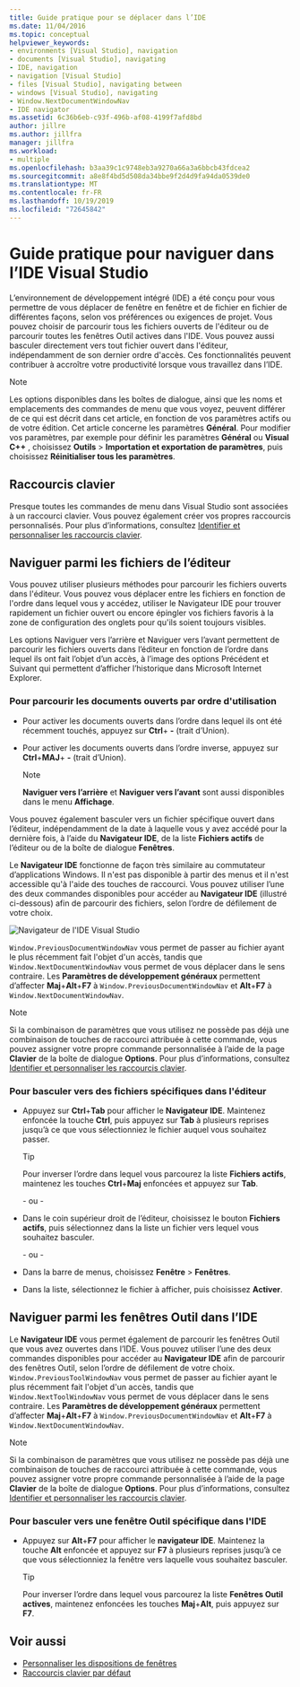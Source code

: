 ```yaml
---
title: Guide pratique pour se déplacer dans l’IDE
ms.date: 11/04/2016
ms.topic: conceptual
helpviewer_keywords:
- environments [Visual Studio], navigation
- documents [Visual Studio], navigating
- IDE, navigation
- navigation [Visual Studio]
- files [Visual Studio], navigating between
- windows [Visual Studio], navigating
- Window.NextDocumentWindowNav
- IDE navigator
ms.assetid: 6c36b6eb-c93f-496b-af08-4199f7afd8bd
author: jillre
ms.author: jillfra
manager: jillfra
ms.workload:
- multiple
ms.openlocfilehash: b3aa39c1c9748eb3a9270a66a3a6bbcb43fdcea2
ms.sourcegitcommit: a8e8f4bd5d508da34bbe9f2d4d9fa94da0539de0
ms.translationtype: MT
ms.contentlocale: fr-FR
ms.lasthandoff: 10/19/2019
ms.locfileid: "72645842"
---
```

# <a name="how-to-move-around-in-the-visual-studio-ide"></a>Guide pratique pour naviguer dans l’IDE Visual Studio

L’environnement de développement intégré (IDE) a été conçu pour vous permettre de vous déplacer de fenêtre en fenêtre et de fichier en fichier de différentes façons, selon vos préférences ou exigences de projet. Vous pouvez choisir de parcourir tous les fichiers ouverts de l'éditeur ou de parcourir toutes les fenêtres Outil actives dans l'IDE. Vous pouvez aussi basculer directement vers tout fichier ouvert dans l'éditeur, indépendamment de son dernier ordre d'accès. Ces fonctionnalités peuvent contribuer à accroître votre productivité lorsque vous travaillez dans l’IDE.

> [!NOTE]
> Les options disponibles dans les boîtes de dialogue, ainsi que les noms et emplacements des commandes de menu que vous voyez, peuvent différer de ce qui est décrit dans cet article, en fonction de vos paramètres actifs ou de votre édition. Cet article concerne les paramètres **Général**. Pour modifier vos paramètres, par exemple pour définir les paramètres **Général** ou **Visual C++** , choisissez **Outils** > **Importation et exportation de paramètres**, puis choisissez **Réinitialiser tous les paramètres**.

## <a name="keyboard-shortcuts"></a>Raccourcis clavier

Presque toutes les commandes de menu dans Visual Studio sont associées à un raccourci clavier. Vous pouvez également créer vos propres raccourcis personnalisés. Pour plus d’informations, consultez [Identifier et personnaliser les raccourcis clavier](../ide/identifying-and-customizing-keyboard-shortcuts-in-visual-studio.md).

## <a name="navigate-among-files-in-the-editor"></a>Naviguer parmi les fichiers de l’éditeur

Vous pouvez utiliser plusieurs méthodes pour parcourir les fichiers ouverts dans l'éditeur. Vous pouvez vous déplacer entre les fichiers en fonction de l'ordre dans lequel vous y accédez, utiliser le Navigateur IDE pour trouver rapidement un fichier ouvert ou encore épingler vos fichiers favoris à la zone de configuration des onglets pour qu'ils soient toujours visibles.

Les options Naviguer vers l’arrière et Naviguer vers l’avant permettent de parcourir les fichiers ouverts dans l’éditeur en fonction de l’ordre dans lequel ils ont fait l’objet d’un accès, à l’image des options Précédent et Suivant qui permettent d’afficher l’historique dans Microsoft Internet Explorer.

### <a name="to-move-through-open-files-in-order-of-use"></a>Pour parcourir les documents ouverts par ordre d'utilisation

- Pour activer les documents ouverts dans l’ordre dans lequel ils ont été récemment touchés, appuyez sur **Ctrl**+ **-** (trait d’Union).

- Pour activer les documents ouverts dans l’ordre inverse, appuyez sur **Ctrl**+**MAJ**+ **-** (trait d’Union).

    > [!NOTE]
    > **Naviguer vers l’arrière** et **Naviguer vers l’avant** sont aussi disponibles dans le menu **Affichage**.

Vous pouvez également basculer vers un fichier spécifique ouvert dans l’éditeur, indépendamment de la date à laquelle vous y avez accédé pour la dernière fois, à l’aide du **Navigateur IDE**, de la liste **Fichiers actifs** de l’éditeur ou de la boîte de dialogue **Fenêtres**.

Le **Navigateur IDE** fonctionne de façon très similaire au commutateur d’applications Windows. Il n'est pas disponible à partir des menus et il n'est accessible qu'à l'aide des touches de raccourci. Vous pouvez utiliser l’une des deux commandes disponibles pour accéder au **Navigateur IDE** (illustré ci-dessous) afin de parcourir des fichiers, selon l’ordre de défilement de votre choix.

![Navigateur de l'IDE Visual Studio](../ide/media/vs2015_ide_navigator.png)

`Window.PreviousDocumentWindowNav` vous permet de passer au fichier ayant le plus récemment fait l'objet d'un accès, tandis que `Window.NextDocumentWindowNav` vous permet de vous déplacer dans le sens contraire. Les **Paramètres de développement généraux** permettent d’affecter **Maj**+**Alt**+**F7** à `Window.PreviousDocumentWindowNav` et **Alt**+**F7** à `Window.NextDocumentWindowNav`.

> [!NOTE]
> Si la combinaison de paramètres que vous utilisez ne possède pas déjà une combinaison de touches de raccourci attribuée à cette commande, vous pouvez assigner votre propre commande personnalisée à l’aide de la page **Clavier** de la boîte de dialogue **Options**. Pour plus d’informations, consultez [Identifier et personnaliser les raccourcis clavier](../ide/identifying-and-customizing-keyboard-shortcuts-in-visual-studio.md).

### <a name="to-switch-to-specific-files-in-the-editor"></a>Pour basculer vers des fichiers spécifiques dans l'éditeur

- Appuyez sur **Ctrl**+**Tab** pour afficher le **Navigateur IDE**. Maintenez enfoncée la touche **Ctrl**, puis appuyez sur **Tab** à plusieurs reprises jusqu’à ce que vous sélectionniez le fichier auquel vous souhaitez passer.

    > [!TIP]
    > Pour inverser l’ordre dans lequel vous parcourez la liste **Fichiers actifs**, maintenez les touches **Ctrl**+**Maj** enfoncées et appuyez sur **Tab**.

    \- ou -

- Dans le coin supérieur droit de l’éditeur, choisissez le bouton **Fichiers actifs**, puis sélectionnez dans la liste un fichier vers lequel vous souhaitez basculer.

    \- ou -

- Dans la barre de menus, choisissez **Fenêtre** > **Fenêtres**.

- Dans la liste, sélectionnez le fichier à afficher, puis choisissez **Activer**.

## <a name="navigate-among-tool-windows-in-the-ide"></a>Naviguer parmi les fenêtres Outil dans l’IDE

Le **Navigateur IDE** vous permet également de parcourir les fenêtres Outil que vous avez ouvertes dans l’IDE. Vous pouvez utiliser l’une des deux commandes disponibles pour accéder au **Navigateur IDE** afin de parcourir des fenêtres Outil, selon l’ordre de défilement de votre choix. `Window.PreviousToolWindowNav` vous permet de passer au fichier ayant le plus récemment fait l'objet d'un accès, tandis que `Window.NextToolWindowNav` vous permet de vous déplacer dans le sens contraire. Les **Paramètres de développement généraux** permettent d’affecter **Maj**+**Alt**+**F7** à `Window.PreviousDocumentWindowNav` et **Alt**+**F7** à `Window.NextDocumentWindowNav`.

> [!NOTE]
> Si la combinaison de paramètres que vous utilisez ne possède pas déjà une combinaison de touches de raccourci attribuée à cette commande, vous pouvez assigner votre propre commande personnalisée à l’aide de la page **Clavier** de la boîte de dialogue **Options**. Pour plus d’informations, consultez [Identifier et personnaliser les raccourcis clavier](../ide/identifying-and-customizing-keyboard-shortcuts-in-visual-studio.md).

### <a name="to-switch-to-a-specific-tool-window-in-the-ide"></a>Pour basculer vers une fenêtre Outil spécifique dans l'IDE

- Appuyez sur **Alt**+**F7** pour afficher le **navigateur IDE**. Maintenez la touche **Alt** enfoncée et appuyez sur **F7** à plusieurs reprises jusqu’à ce que vous sélectionniez la fenêtre vers laquelle vous souhaitez basculer.

    > [!TIP]
    > Pour inverser l’ordre dans lequel vous parcourez la liste **Fenêtres Outil actives**, maintenez enfoncées les touches **Maj**+**Alt**, puis appuyez sur **F7**.

## <a name="see-also"></a>Voir aussi

- [Personnaliser les dispositions de fenêtres](../ide/customizing-window-layouts-in-visual-studio.md)
- [Raccourcis clavier par défaut](../ide/default-keyboard-shortcuts-in-visual-studio.md)